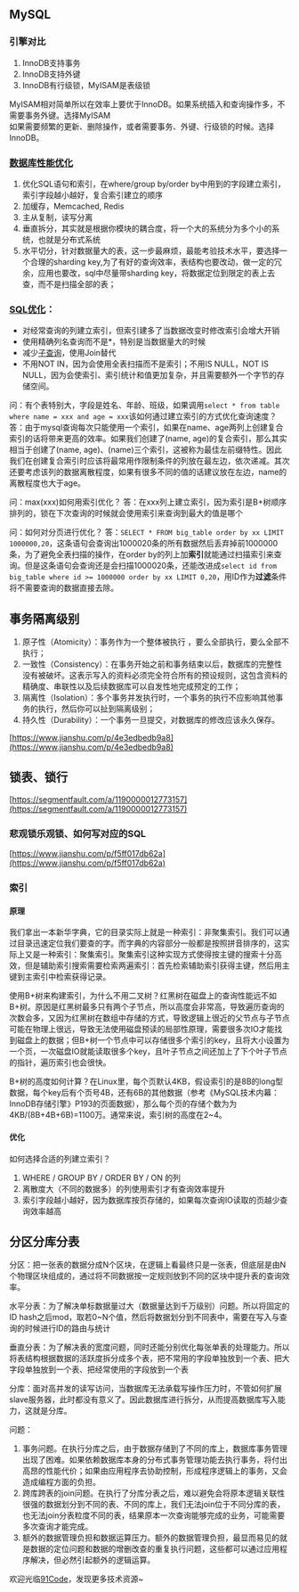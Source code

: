 
## MySQL
### 引擎对比
1. InnoDB支持事务
2. InnoDB支持外键
3. InnoDB有行级锁，MyISAM是表级锁

MyISAM相对简单所以在效率上要优于InnoDB。如果系统插入和查询操作多，不需要事务外键。选择MyISAM  
如果需要频繁的更新、删除操作，或者需要事务、外键、行级锁的时候。选择InnoDB。

### [数据库性能优化](https://www.zhihu.com/question/19719997)
1. 优化SQL语句和索引，在where/group by/order by中用到的字段建立索引，索引字段越小越好，复合索引建立的顺序
2. 加缓存，Memcached, Redis
3. 主从复制，读写分离
4. 垂直拆分，其实就是根据你模块的耦合度，将一个大的系统分为多个小的系统，也就是分布式系统
5. 水平切分，针对数据量大的表，这一步最麻烦，最能考验技术水平，要选择一个合理的sharding key,为了有好的查询效率，表结构也要改动，做一定的冗余，应用也要改，sql中尽量带sharding key，将数据定位到限定的表上去查，而不是扫描全部的表；

### [SQL优化](https://www.imooc.com/video/3711)：

* 对经常查询的列建立索引，但索引建多了当数据改变时修改索引会增大开销
* 使用精确列名查询而不是*，特别是当数据量大的时候
* 减少[子查询](http://www.cnblogs.com/zhengyun_ustc/p/slowquery3.html)，使用Join替代
* 不用NOT IN，因为会使用全表扫描而不是索引；不用IS NULL，NOT IS NULL，因为会使索引、索引统计和值更加复杂，并且需要额外一个字节的存储空间。

问：有个表特别大，字段是姓名、年龄、班级，如果调用`select * from table where name = xxx and age = xxx`该如何通过建立索引的方式优化查询速度？  
答：由于mysql查询每次只能使用一个索引，如果在name、age两列上创建复合索引的话将带来更高的效率。如果我们创建了(name, age)的复合索引，那么其实相当于创建了(name, age)、(name)三个索引，这被称为最佳左前缀特性。因此我们在创建复合索引时应该将最常用作限制条件的列放在最左边，依次递减。其次还要考虑该列的数据离散程度，如果有很多不同的值的话建议放在左边，name的离散程度也大于age。

问：max(xxx)如何用索引优化？
答：在xxx列上建立索引，因为索引是B+树顺序排列的，锁在下次查询的时候就会使用索引来查询到最大的值是哪个

问：如何对分页进行优化？
答：`SELECT * FROM big_table order by xx LIMIT 1000000,20`，这条语句会查询出1000020条的所有数据然后丢弃掉前1000000条，为了避免全表扫描的操作，在order by的列上加**索引**就能通过扫描索引来查询。但是这条语句会查询还是会扫描1000020条，还能改进成`select id from big_table where id >= 1000000 order by xx LIMIT 0,20`，用ID作为**过滤**条件将不需要查询的数据直接去除。

## 事务隔离级别
1. 原子性（Atomicity）：事务作为一个整体被执行 ，要么全部执行，要么全部不执行；
2. 一致性（Consistency）：在事务开始之前和事务结束以后，数据库的完整性没有被破坏。这表示写入的资料必须完全符合所有的预设规则，这包含资料的精确度、串联性以及后续数据库可以自发性地完成预定的工作；
3. 隔离性（Isolation）：多个事务并发执行时，一个事务的执行不应影响其他事务的执行，然后你可以扯到隔离级别；
4. 持久性（Durability）：一个事务一旦提交，对数据库的修改应该永久保存。

[https://www.jianshu.com/p/4e3edbedb9a8](https://www.jianshu.com/p/4e3edbedb9a8)

## 锁表、锁行
[https://segmentfault.com/a/1190000012773157](https://segmentfault.com/a/1190000012773157)

### 悲观锁乐观锁、如何写对应的SQL
[https://www.jianshu.com/p/f5ff017db62a](https://www.jianshu.com/p/f5ff017db62a)

### 索引
#### 原理
我们拿出一本新华字典，它的目录实际上就是一种索引：非聚集索引。我们可以通过目录迅速定位我们要查的字。而字典的内容部分一般都是按照拼音排序的，这实际上又是一种索引：聚集索引。聚集索引这种实现方式使得按主键的搜索十分高效，但是辅助索引搜索需要检索两遍索引：首先检索辅助索引获得主键，然后用主键到主索引中检索获得记录。

使用B+树来构建索引，为什么不用二叉树？红黑树在磁盘上的查询性能远不如B+树。原因是红黑树最多只有两个子节点，所以高度会非常高，导致遍历查询的次数会多，又因为红黑树在数组中存储的方式，导致逻辑上很近的父节点与子节点可能在物理上很远，导致无法使用磁盘预读的局部性原理，需要很多次IO才能找到磁盘上的数据；但B+树一个节点中可以存储很多个索引的key，且将大小设置为一个页，一次磁盘IO就能读取很多个key，且叶子节点之间还加上了下个叶子节点的指针，遍历索引也会很快。

B+树的高度如何计算？在Linux里，每个页默认4KB，假设索引的是8B的long型数据，每个key后有个页号4B，还有6B的其他数据（参考《MySQL技术内幕：InnoDB存储引擎》P193的页面数据），那么每个页的存储个数为为4KB/(8B+4B+6B)=1100万。通常来说，索引树的高度在2~4。

#### 优化
如何选择合适的列建立索引？

1. WHERE / GROUP BY / ORDER BY / ON 的列
2. 离散度大（不同的数据多）的列使用索引才有查询效率提升
3. 索引字段越小越好，因为数据库按页存储的，如果每次查询IO读取的页越少查询效率越高

## 分区分库分表
分区：把一张表的数据分成N个区块，在逻辑上看最终只是一张表，但底层是由N个物理区块组成的，通过将不同数据按一定规则放到不同的区块中提升表的查询效率。

水平分表：为了解决单标数据量过大（数据量达到千万级别）问题。所以将固定的ID hash之后mod，取若0~N个值，然后将数据划分到不同表中，需要在写入与查询的时候进行ID的路由与统计

垂直分表：为了解决表的宽度问题，同时还能分别优化每张单表的处理能力。所以将表结构根据数据的活跃度拆分成多个表，把不常用的字段单独放到一个表、把大字段单独放到一个表、把经常使用的字段放到一个表

分库：面对高并发的读写访问，当数据库无法承载写操作压力时，不管如何扩展slave服务器，此时都没有意义了。因此数据库进行拆分，从而提高数据库写入能力，这就是分库。

问题：

1. 事务问题。在执行分库之后，由于数据存储到了不同的库上，数据库事务管理出现了困难。如果依赖数据库本身的分布式事务管理功能去执行事务，将付出高昂的性能代价；如果由应用程序去协助控制，形成程序逻辑上的事务，又会造成编程方面的负担。
2. 跨库跨表的join问题。在执行了分库分表之后，难以避免会将原本逻辑关联性很强的数据划分到不同的表、不同的库上，我们无法join位于不同分库的表，也无法join分表粒度不同的表，结果原本一次查询能够完成的业务，可能需要多次查询才能完成。
3. 额外的数据管理负担和数据运算压力。额外的数据管理负担，最显而易见的就是数据的定位问题和数据的增删改查的重复执行问题，这些都可以通过应用程序解决，但必然引起额外的逻辑运算。

欢迎光临[91Code](http://www.91code.info/?utm_source=github&utm_medium=github)，发现更多技术资源~

